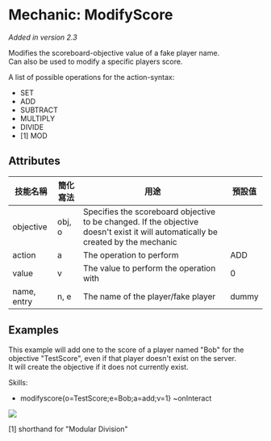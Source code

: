 Mechanic: ModifyScore
=====================

*Added in version 2.3*

Modifies the scoreboard-objective value of a fake player name.  
Can also be used to modify a specific players score.

A list of possible operations for the action-syntax:

-   SET
-   ADD
-   SUBTRACT
-   MULTIPLY
-   DIVIDE
-   [1] MOD

Attributes
----------

| 技能名稱 | 簡化寫法| 用途 | 預設值 |
|-------------|---------|-----------------------------------------------------------------------------------------------------------------------------------|---------|
| objective   | obj, o  | Specifies the scoreboard objective to be changed. If the objective doesn't exist it will automatically be created by the mechanic | |
| action  | a   | The operation to perform   | ADD |
| value   | v   | The value to perform the operation with| 0   |
| name, entry | n, e| The name of the player/fake player | dummy   |

  
Examples 
----

This example will add one to the score of a player
named "Bob" for the objective "TestScore", even if that player doesn't
exist on the server.  
It will create the objective if it does not currently exist.

  Skills:
  - modifyscore{o=TestScore;e=Bob;a=add;v=1} ~onInteract 

![](https://i.imgur.com/0HKvAUM.png)

[1] shorthand for "Modular Division"
